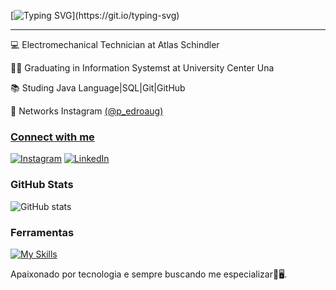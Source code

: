 [![Typing SVG](https://readme-typing-svg.herokuapp.com?font=Fira+Code&size=14&pause=1000&color=FF0000&width=435&lines=Ola+!+Seja+bem-vindo+ao+meu+perfil+GitHub!;Prazer%2C+meu+nome+%C3%A9+Pedro+Augusto.)](https://git.io/typing-svg)
<hr>

<p>💻 Electromechanical Technician at Atlas Schindler<p>
<p>👨‍💻 Graduating in Information Systemst at University Center Una<p>
<p>📚 Studing Java Language|SQL|Git|GitHub<p>
<p>🎥 Networks Instagram <a href="https://www.instagram.com/p_edroaug/">(@p_edroaug)<p>

### Connect with me

[![Instagram](https://img.shields.io/badge/-Instagram-000?style=for-the-badge&logo=instagram&logoColor=FF0000&color:FFF)](https://instagram.com/p_edroaug?igshid=YmMyMTA2M2Y=)
[![LinkedIn](https://img.shields.io/badge/-LinkedIn-000?style=for-the-badge&logo=linkedin&logoColor=FF0000&color:FFF)](https://www.linkedin.com/in/pedroaugustodevbked/)

### GitHub Stats
![GitHub stats](https://github-readme-stats-git-masterrstaa-rickstaa.vercel.app/api?username=devpedr&hide_title=true&show_icons=true&include_all_commits=false&count_private=true&line_height=25&hide=issues&bg_color=000&title_color=FF0000&text_color=FFF&border_radius=3&border_color=FF0000&icon_color=FF0000&theme=jolly)

### Ferramentas
[![My Skills](https://skillicons.dev/icons?i=java,git)](https://skillicons.dev)

Apaixonado por tecnologia e sempre buscando me especializar🚀🖥️.

